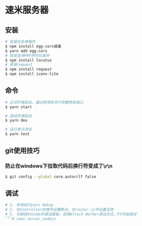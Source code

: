 # 速米服务器

## 安装
```bash
# 安装白名单插件
$ npm install egg-cors或者
$ yarn add egg-cors
# 安装支持PHP序列化插件
$ npm install locutus
# 安装request
$ npm install request
$ npm install iconv-lite
```

## 命令
```bash
# 正式环境启动，通过修改命令行参数修改端口
$ yarn start

# 调试环境启动
$ yarn dev

# 运行单元测试
$ yarn test
```
## git使用技巧
### 防止在windows下拉取代码后换行符变成了\r\n
```bash
$ git config --global core.autocrlf false
```

## 调试
```bash
# 1. 本地执行yarn debug
# 2. 在Controller的类中设置断点，在router.js中设置无效
# 3. 切换到VSCode的调试面板，选择Attach Worker调试方式，F5开始调试
```# sumi-server_nodejs

